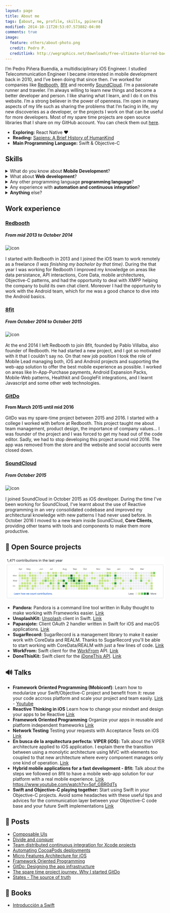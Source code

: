```yaml
---
layout: page
title: About me
tags: [about, me, profile, skills, ppinera]
modified: 2014-10-11T20:53:07.573882-04:00
comments: true
image:
  feature: others/about-photo.png
  credit: Pedro P.
  creditlink: http://wegraphics.net/downloads/free-ultimate-blurred-background-pack/
---
```


I’m Pedro Piñera Buendía, a multidisciplinary iOS Engineer. I studied Telecommunication Engineer I became interested in mobile development back in 2010, and I’ve been doing that since then. I’ve worked for companies like [Redbooth](https://redbooth.com), [8fit](https://8fit.com) and recently [SoundCloud](https://soundcloud.com). I’m a passionate runner and traveler.  I’m always willing to learn new things and become a better developer and person. I like sharing what I learn, and I do it on this website. I’m a strong believer in the power of openness. I’m open in many aspects of my life such as sharing the problems that I’m facing in life, my new discoveries as a developer, or the projects I work on that can be useful for more developers. Most of my spare time projects are open source libraries that I share on my GitHub account. You can check them out [here](https://github.com/pepibumur).

- **Exploring:** React Native :heart:
- **Reading:** [Sapiens: A Brief History of HumanKind](https://www.amazon.com/Sapiens-Humankind-Yuval-Noah-Harari/dp/0062316095)
- **Main Programming Language:** Swift & Objective-C

## Skills

<details>
<summary>What do you know about <b>Mobile Development</b>?</summary>
<ul>
<li>I've been working with Objective-C for more than 5 years and with Swift since the first version.</li>
<li>I've experience working on projects for the following Apple platforms: <i>iOS/tvOS/watchOS</i></li>
<li>Although I've done Android, it's not my speciality.</li>
<li>I've been focusing lately in architectures and patterns, trying to overcome scalability issues that arise with teams and project growth.</li>
</ul>
</details>

<details>
<summary>What about <b>Web development</b>?</summary>
<ul>
<li>Although HTML and I are not good friends, with Flexbox our relationship is changing.</li>
<li>I've been playing with Javascript lately. I'm familiar with Javascript language features and patterns, and also platform tools like Gulp, Webpack, Yarn, Flow, ESLint and Babel.</li>
<li>I have some experience with React and its native version, React Native.</li>
<li>I've started using Javascript for scripting and backend, to get more familiar with the language.</li>
</ul>
</details>

<details>
<summary>Any other programming language <b>programming language</b>?</summary>
<ul>
<li>I used to implement my scripts with <b>Ruby</b>, so I have experience working with Gems and Bundler.</li>
<li>In past projects I used Ruby on Rails, so I also know the basics of the framework.</li>
<li>I used <b>Java</b> for Android projects.</li>
</ul>
</details>

<details>
<summary>Any experience with <b>automation and continuous integration</b>?</summary>
<ul>
<li>I've worked with the most popular continuous integration providers, Travis-CI, Wercker, BuddyBuild and Bitrise.</li>
<li>I have experience setting up a Jenkins for continuous delivery and deployment.</li>
<li>I have also experience automating development and release processes.</li>
</ul>
</details>

<details>
<summary><b>Anything</b> else?</summary>
<ul>
<li>I'm not tied to any platform, and I'm always willing to learn new languages, frameworks and approaches.</li>
<li>I'm very a very pragmatic developer, controlling the hype that might come with new frameworks and paradigms.</li>
</ul>
</details>

## Work experience

### [Redbooth](https://redbooth.com/)
##### From mid 2013 to October 2014
![icon](http://cdn0.capterra-static.com/logos/150/2078242.png)<br><br>
I started with Redbooth in 2013 and I joined the iOS team to work remotely as a freelance *(I was finishing my bachelor by that time)*. During the that year I was working for Redbooth I improved my knowledge on areas like data persistance, API interactions, Core Data, mobile architectures, Objective-C patterns, and had the opportunity to deal with XMPP helping the company to build its own chat client. Moreover I had the opportunity to work with the Android team, which for me was a good chance to dive into the Android basics.

### [8fit](http://8fit.com/)
##### From October 2014 to October 2015
![icon](http://static.elle.exp.mx/wp-content/uploads/2016/08/09090410/8fit-icon.png)<br><br>
At the end 2014 I left Redbooth to join 8fit, founded by Pablo Villalba, also founder of Redbooth. He had started a new project, and I got so motivated with it that I couldn't say no. On that new job position I took the role of Mobile Lead managing both, iOS and Android projects and supporting the web-app solution to offer the best mobile experience as possible. I worked on areas like In-App-Purchase payments, Android Expansion Packs, Mobile-Web patterns, Healthkit and GoogleFit integrations, and I learnt Javascript and some other web technologies.

### [GitDo](http://gitdo.io)
**From March 2015 until mid 2016**<br><br>
GitDo was my spare-time project between 2015 and 2016. I started with a college I worked with before at Redbooth. This project taught me about team management, product design, the importance of company values... I was founder of the project and I was forced to get my head out of the code editor. Sadly, we had to stop developing this project around mid 2016. The app was removed from the store and the website and social accounts were closed down.

### [SoundCloud](https://soundcloud.com)
##### From October 2015
![icon](http://www.scientificsaudi.com/wp-content/uploads/2014/02/Soundcloud-icon-150x150.png)<br><br>
I joined SoundCloud in October 2015 as iOS developer. During the time I've been working for SoundCloud, I've learnt about the use of Reactive programming in an very consolidated codebase and improved my architectural knowledge with new patterns I had never used before. In October 2016 I moved to a new team inside SoundCloud, **Core Clients**, providing other teams with tools and components to make them more productive.


## 🌈 Open Source projects

![github](/images/others/github.png)

- **Pandora:** Pandora is a command line tool written in Ruby thought to make working with Frameworks easier. [Link](https://github.com/carambalabs/pandora)
- **UnsplashKit:** [Unsplash](https://unsplash.com) client in Swift. [Link](https://github.com/carambalabs/UnsplashKit)
- **Paparajote:** Client OAuth 2 handler written in Swift for iOS and macOS applications. [Link](https://gitlab.com/caramba/Paparajote)
- **SugarRecord:** SugarRecord is a management library to make it easier work with CoreData and REALM. Thanks to SugarRecord you'll be able to start working with CoreData/REALM with just a few lines of code. [Link](https://github.com/SugarRecord/SugarRecord)
- **WorkFrom:** Swift client for the [WorkFrom](https://workfrom.co/) API. [Link](https://github.com/carambalabs/WorkFromKit)
- **DoneThisKit:** Swift client for the [iDoneThis API](https://i-done-this.readme.io/docs). [Link](https://github.com/carambalabs/DoneThisKit)

## 🔊 Talks
- **Framework Oriented Programming (Mobiconf)**: Learn how to modularize your Swift/Objective-C project and benefit from it: reuse your code accross platform and scale your project and team easily. [Link](https://speakerdeck.com/pepibumur/framework-oriented-programming-mobiconf-2016) - [Youtube](https://www.youtube.com/watch?v=RGVxgo2BV50&t=1012s)
- **Reactive Thinking in iOS** Learn how to change your mindset and design your apps to be Reactive [Link](https://speakerdeck.com/pepibumur/reactive-thinking-in-ios-development-reactive-amsterdam-meetup)
- **Framework Oriented Programming** Organize your apps in reusable and platform independent frameworks [Link](https://speakerdeck.com/pepibumur/framework-oriented-programming)
- **Network Testing** Testing your requests with Acceptance Tests on iOS [Link](https://speakerdeck.com/pepibumur/network-testing)
- **En busca de la arquitectura perfecta: VIPER (iOS):** Talk about the VIPER architecture applied to iOS application. I explain there the transition between using a monolytic architecture using MVC with elements too coupled to that new architecture where every component manages only one kind of operation.  [Link](http://2014.codemotion.es/en/agenda.html?recommended=#day2/en-busca-de-la-arquitectura-perfecta-viper-ios)
- **Hybrid mobile applications for a fast development - 8fit:** Talk about the steps we followed on 8fit to have a mobile web-app solution for our platform with a real mobile experience. [Link](https://speakerdeck.com/pepibumur/hybrid-mobile-applications-for-a-fast-development) https://www.youtube.com/watch?v=5pf_GBR0dTs
- **Swift and Objective-C playing together:** Start using Swift in your Objective-C projects. Avoid some headaches with these useful tips and advices for the communication layer between your Objective-C code base and your future Swift implementations [Link](https://speakerdeck.com/pepibumur/swift-and-objective-c-playing-together)

## 📝 Posts
- [Composable UIs](https://blog.caramba.io/composable-uis-3f1a2dc381eb)
- [Divide and conquer](https://medium.com/ios-os-x-development/divide-and-conquer-d802aa9c00be)
- [Team distributed continuous integration for Xcode projects](https://blog.caramba.io/team-distributed-continuous-integration-for-xcode-projects-5e08e3d82987)
- [Automating CocoaPods deployments](https://blog.caramba.io/automating-cocoapods-deployments-d29457769ef2)
- [Micro Features Architecture for iOS](https://blog.caramba.io/micro-features-architecture-for-ios-f81ca18f03ac)
- [Framework Oriented Programming](https://medium.com/@pepibumur/framework-oriented-programming-11c10a2ebc39)
- [GitDo: Designing the app infrastructure](http://gitdo.io/blog/2015/12/30/gitdo-app-architecture)
- [The spare time project journey. Why I started GitDo](http://www.ppinera.es/2016/02/08/bringing-the-magic-back.html)
- [States - The source of truth](http://www.ppinera.es/2016/01/14/states-the-source-of-truth.html)

## 📗 Books
- [Introducción a Swift](https://leanpub.com/introduccionswift)


<br><br>
<!--<a href="{{ site.url }}/assets/others/english_cv.pdf" class="btn">Get my CV</a>
